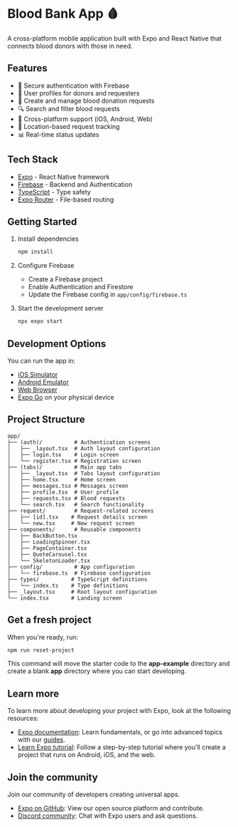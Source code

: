 # Blood Bank App 🩸

A cross-platform mobile application built with Expo and React Native that connects blood donors with those in need.

## Features

- 🔐 Secure authentication with Firebase
- 👤 User profiles for donors and requesters
- 🏥 Create and manage blood donation requests
- 🔍 Search and filter blood requests
- 📱 Cross-platform support (iOS, Android, Web)
- 📍 Location-based request tracking
- 📊 Real-time status updates

## Tech Stack

- [Expo](https://expo.dev) - React Native framework
- [Firebase](https://firebase.google.com) - Backend and Authentication
- [TypeScript](https://www.typescriptlang.org) - Type safety
- [Expo Router](https://docs.expo.dev/router/introduction) - File-based routing

## Getting Started

1. Install dependencies
   ```bash
   npm install
   ```

2. Configure Firebase
   - Create a Firebase project
   - Enable Authentication and Firestore
   - Update the Firebase config in `app/config/firebase.ts`

3. Start the development server
   ```bash
   npx expo start
   ```

## Development Options

You can run the app in:
- [iOS Simulator](https://docs.expo.dev/workflow/ios-simulator)
- [Android Emulator](https://docs.expo.dev/workflow/android-studio-emulator)
- [Web Browser](https://docs.expo.dev/workflow/web)
- [Expo Go](https://expo.dev/client) on your physical device

## Project Structure

```
app/
├── (auth)/          # Authentication screens
│   ├── _layout.tsx  # Auth layout configuration
│   ├── login.tsx    # Login screen
│   └── register.tsx # Registration screen
├── (tabs)/          # Main app tabs
│   ├── _layout.tsx  # Tabs layout configuration
│   ├── home.tsx     # Home screen
│   ├── messages.tsx # Messages screen
│   ├── profile.tsx  # User profile
│   ├── requests.tsx # Blood requests
│   └── search.tsx   # Search functionality
├── request/         # Request-related screens
│   ├── [id].tsx    # Request details screen
│   └── new.tsx     # New request screen
├── components/      # Reusable components
│   ├── BackButton.tsx
│   ├── LoadingSpinner.tsx
│   ├── PageContainer.tsx
│   ├── QuoteCarousel.tsx
│   └── SkeletonLoader.tsx
├── config/          # App configuration
│   └── firebase.ts  # Firebase configuration
├── types/          # TypeScript definitions
│   └── index.ts    # Type definitions
├── _layout.tsx     # Root layout configuration
└── index.tsx       # Landing screen
```

## Get a fresh project

When you're ready, run:

```bash
npm run reset-project
```

This command will move the starter code to the **app-example** directory and create a blank **app** directory where you can start developing.

## Learn more

To learn more about developing your project with Expo, look at the following resources:

- [Expo documentation](https://docs.expo.dev/): Learn fundamentals, or go into advanced topics with our [guides](https://docs.expo.dev/guides).
- [Learn Expo tutorial](https://docs.expo.dev/tutorial/introduction/): Follow a step-by-step tutorial where you'll create a project that runs on Android, iOS, and the web.

## Join the community

Join our community of developers creating universal apps.

- [Expo on GitHub](https://github.com/expo/expo): View our open source platform and contribute.
- [Discord community](https://chat.expo.dev): Chat with Expo users and ask questions.
